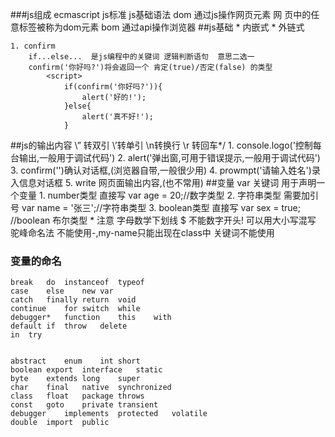 ###js组成
	  ecmascript   js标准 js基础语法
      dom        通过js操作网页元素  网	页中的任意标签被称为dom元素
      bom        通过api操作浏览器
##js基础
	* 内嵌式
		<script>
			alert('欢迎来到不凡学院')
		</script>
	* 外链式
		<script src="main.js">
		</script>

	1. confirm
		if...else...  是js编程中的关键词 逻辑判断语句  意思二选一
		confirm('你好吗?')将会返回一个 肯定(true)/否定(false) 的类型
			<script>
				if(confirm('你好吗?')){
					alert('好的!');
				}else{
					alert('真不好!');
				}
##js的输出内容
			\”   转双引
			\’转单引
			\n转换行
			\r 转回车*/
		1. console.logo('控制每台输出,一般用于调试代码')
		2. alert('弹出窗,可用于错误提示,一般用于调试代码')
		3. confirm('')确认对话框,(浏览器自带,一般很少用)
		4. prowmpt('请输入姓名')录入信息对话框
		5. write 网页面输出内容,(也不常用)
##变量
		var 关键词 用于声明一个变量
		1. number类型 直接写
			var age = 20;//数字类型
		2. 字符串类型  需要加引号
			var name = '张三';//字符串类型
		3. boolean类型  直接写
			var sex = true; //boolean 布尔类型
		* 注意
				 字母数学下划线 $ 不能数字开头!
				 可以用大小写混写 驼峰命名法
				 不能使用-,my-name只能出现在class中
				 关键词不能使用
### 变量的命名
	break	do	instanceof	typeof
	case	else	new	var
	catch	finally	return	void
	continue	for	switch	while
	debugger*	function	this	with
	default	if	throw	delete
	in	try	 	 

		
	abstract	enum	int	short
	boolean	export	interface	static
	byte	extends	long	super
	char	final	native	synchronized
	class	float	package	throws
	const	goto	private	transient
	debugger	implements	protected	volatile
	double	import	public	 

